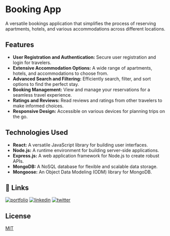 # Booking App

A versatile bookings application that simplifies the process of reserving apartments, hotels, and various accommodations across different locations.

## Features

- **User Registration and Authentication:** Secure user registration and login for travelers.
- **Extensive Accommodation Options:** A wide range of apartments, hotels, and accommodations to choose from.
- **Advanced Search and Filtering:** Efficiently search, filter, and sort options to find the perfect stay.
- **Booking Management:** View and manage your reservations for a seamless travel experience.
- **Ratings and Reviews:** Read reviews and ratings from other travelers to make informed choices.
- **Responsive Design:** Accessible on various devices for planning trips on the go.

## Technologies Used

- **React:** A versatile JavaScript library for building user interfaces.
- **Node.js:** A runtime environment for building server-side applications.
- **Express.js:** A web application framework for Node.js to create robust APIs.
- **MongoDB:** A NoSQL database for flexible and scalable data storage.
- **Mongoose:** An Object Data Modeling (ODM) library for MongoDB.

## 🔗 Links

[![portfolio](https://img.shields.io/badge/my_portfolio-000?style=for-the-badge&logo=ko-fi&logoColor=white)](https://github.com/Emmyojile/)
[![linkedin](https://img.shields.io/badge/linkedin-0A66C2?style=for-the-badge&logo=linkedin&logoColor=white)](https://www.linkedin.com/in/ojile-emmanuel-6847a524b/)
[![twitter](https://img.shields.io/badge/twitter-1DA1F2?style=for-the-badge&logo=twitter&logoColor=white)](https://twitter.com/EmmanuelOjile7?t=KIx7XpTtGbiSs75UUrUJfQ&s=09)

## License

[MIT](https://choosealicense.com/licenses/mit/)
